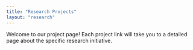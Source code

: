 ```yaml
---
title: "Research Projects"
layout: "research"
---
```


Welcome to our project page! Each project link will take you to a detailed page about the specific research initiative.